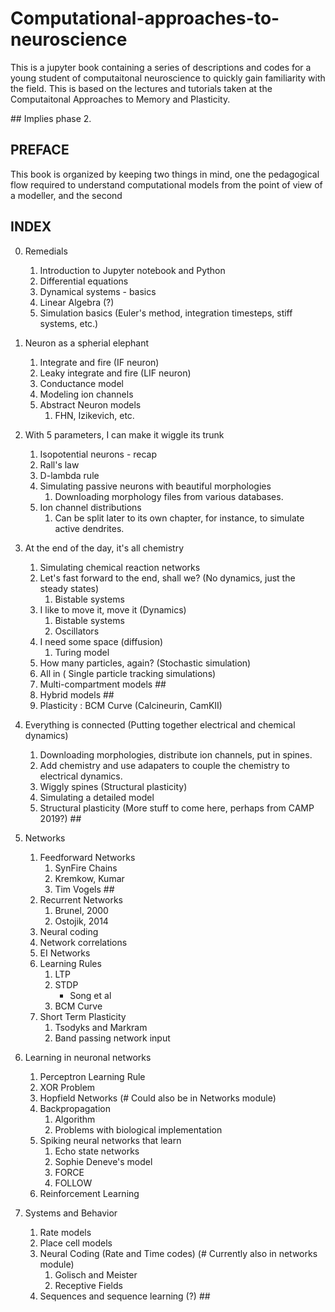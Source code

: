 # Computational-approaches-to-neuroscience

This is a jupyter book containing a series of descriptions and codes for a young student of computaitonal neuroscience to quickly gain familiarity with the field. This is based on the lectures and tutorials taken at the Computaitonal Approaches to Memory and Plasticity.

\## Implies phase 2.

## PREFACE
This book is organized by keeping two things in mind, one the pedagogical flow required to understand computational models from the point of view of a modeller, and the second 

## INDEX 
0. Remedials
    1. Introduction to Jupyter notebook and Python
    2. Differential equations
    3. Dynamical systems - basics
    4. Linear Algebra (?) 
    5. Simulation basics (Euler's method, integration timesteps, stiff systems, etc.)
  
1. Neuron as a spherial elephant
    1. Integrate and fire (IF neuron)
    2. Leaky integrate and fire (LIF neuron)
    3. Conductance model
    4. Modeling ion channels
    5. Abstract Neuron models
        1. FHN, Izikevich, etc.

2. With 5 parameters, I can make it wiggle its trunk
    1. Isopotential neurons - recap
    2. Rall's law
    3. D-lambda rule
    4. Simulating passive neurons with beautiful morphologies
        1. Downloading morphology files from various databases.
    5. Ion channel distributions
        1. Can be split later to its own chapter, for instance, to simulate active dendrites.
  
3. At the end of the day, it's all chemistry
    1. Simulating chemical reaction networks
    2. Let's fast forward to the end, shall we? (No dynamics, just the steady states)
        1. Bistable systems
    3. I like to move it, move it (Dynamics)
        1. Bistable systems
        2. Oscillators
    4. I need some space (diffusion)
        1. Turing model
    5. How many particles, again? (Stochastic simulation)
    6. All in ( Single particle tracking simulations)
    7. Multi-compartment models ##
    8. Hybrid models ##
    9. Plasticity : BCM Curve (Calcineurin, CamKII)

4. Everything is connected (Putting together electrical and chemical dynamics)
    1. Downloading morphologies, distribute ion channels, put in spines.
    2. Add chemistry and use adapaters to couple the chemistry to electrical dynamics.
    3. Wiggly spines (Structural plasticity)
    4. Simulating a detailed model
    5. Structural plasticity (More stuff to come here, perhaps from CAMP 2019?) ##

5. Networks
    1. Feedforward Networks
        1. SynFire Chains
        2. Kremkow, Kumar
        3. Tim Vogels ## 
    2. Recurrent Networks
        1. Brunel, 2000
        2. Ostojik, 2014
    3. Neural coding
    4. Network correlations
    5. EI Networks
    6. Learning Rules
        1. LTP
        2. STDP
            - Song et al
        3. BCM Curve
    7. Short Term Plasticity
        1. Tsodyks and Markram
        2. Band passing network input

6. Learning in neuronal networks
    1. Perceptron Learning Rule
    2. XOR Problem
    3. Hopfield Networks (# Could also be in Networks module)
    4. Backpropagation
        1. Algorithm
        2. Problems with biological implementation
    5. Spiking neural networks that learn
        1. Echo state networks
        2. Sophie Deneve's model
        3. FORCE
        4. FOLLOW
    6. Reinforcement Learning
  
7. Systems and Behavior
    1. Rate models
    2. Place cell models
    3. Neural Coding (Rate and Time codes) (# Currently also in networks module)
        1. Golisch and Meister
        2. Receptive Fields
    4. Sequences and sequence learning (?) ##
